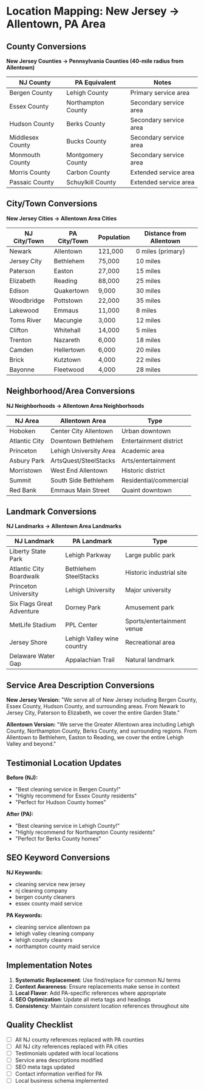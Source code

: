 # Location Mapping: New Jersey → Allentown, PA Area

## County Conversions
**New Jersey Counties → Pennsylvania Counties (40-mile radius from Allentown)**

| NJ County | PA Equivalent | Notes |
|-----------|---------------|-------|
| Bergen County | Lehigh County | Primary service area |
| Essex County | Northampton County | Secondary service area |
| Hudson County | Berks County | Secondary service area |
| Middlesex County | Bucks County | Secondary service area |
| Monmouth County | Montgomery County | Secondary service area |
| Morris County | Carbon County | Extended service area |
| Passaic County | Schuylkill County | Extended service area |

## City/Town Conversions
**New Jersey Cities → Allentown Area Cities**

| NJ City/Town | PA City/Town | Population | Distance from Allentown |
|--------------|--------------|------------|-------------------------|
| Newark | Allentown | 121,000 | 0 miles (primary) |
| Jersey City | Bethlehem | 75,000 | 10 miles |
| Paterson | Easton | 27,000 | 15 miles |
| Elizabeth | Reading | 88,000 | 25 miles |
| Edison | Quakertown | 9,000 | 30 miles |
| Woodbridge | Pottstown | 22,000 | 35 miles |
| Lakewood | Emmaus | 11,000 | 8 miles |
| Toms River | Macungie | 3,000 | 12 miles |
| Clifton | Whitehall | 14,000 | 5 miles |
| Trenton | Nazareth | 6,000 | 18 miles |
| Camden | Hellertown | 6,000 | 20 miles |
| Brick | Kutztown | 4,000 | 22 miles |
| Bayonne | Fleetwood | 4,000 | 28 miles |

## Neighborhood/Area Conversions
**NJ Neighborhoods → Allentown Area Neighborhoods**

| NJ Area | Allentown Area | Type |
|---------|----------------|------|
| Hoboken | Center City Allentown | Urban downtown |
| Atlantic City | Downtown Bethlehem | Entertainment district |
| Princeton | Lehigh University Area | Academic area |
| Asbury Park | ArtsQuest/SteelStacks | Arts/entertainment |
| Morristown | West End Allentown | Historic district |
| Summit | South Side Bethlehem | Residential/commercial |
| Red Bank | Emmaus Main Street | Quaint downtown |

## Landmark Conversions
**NJ Landmarks → Allentown Area Landmarks**

| NJ Landmark | PA Landmark | Type |
|-------------|-------------|------|
| Liberty State Park | Lehigh Parkway | Large public park |
| Atlantic City Boardwalk | Bethlehem SteelStacks | Historic industrial site |
| Princeton University | Lehigh University | Major university |
| Six Flags Great Adventure | Dorney Park | Amusement park |
| MetLife Stadium | PPL Center | Sports/entertainment venue |
| Jersey Shore | Lehigh Valley wine country | Recreational area |
| Delaware Water Gap | Appalachian Trail | Natural landmark |

## Service Area Description Conversions

**New Jersey Version:**
"We serve all of New Jersey including Bergen County, Essex County, Hudson County, and surrounding areas. From Newark to Jersey City, Paterson to Elizabeth, we cover the entire Garden State."

**Allentown Version:**
"We serve the Greater Allentown area including Lehigh County, Northampton County, Berks County, and surrounding regions. From Allentown to Bethlehem, Easton to Reading, we cover the entire Lehigh Valley and beyond."

## Testimonial Location Updates

**Before (NJ):**
- "Best cleaning service in Bergen County!"
- "Highly recommend for Essex County residents"
- "Perfect for Hudson County homes"

**After (PA):**
- "Best cleaning service in Lehigh County!"
- "Highly recommend for Northampton County residents"
- "Perfect for Berks County homes"

## SEO Keyword Conversions

**NJ Keywords:**
- cleaning service new jersey
- nj cleaning company
- bergen county cleaners
- essex county maid service

**PA Keywords:**
- cleaning service allentown pa
- lehigh valley cleaning company
- lehigh county cleaners
- northampton county maid service

## Implementation Notes

1. **Systematic Replacement**: Use find/replace for common NJ terms
2. **Context Awareness**: Ensure replacements make sense in context
3. **Local Flavor**: Add PA-specific references where appropriate
4. **SEO Optimization**: Update all meta tags and headings
5. **Consistency**: Maintain consistent location references throughout site

## Quality Checklist
- [ ] All NJ county references replaced with PA counties
- [ ] All NJ city references replaced with PA cities
- [ ] Testimonials updated with local locations
- [ ] Service area descriptions modified
- [ ] SEO meta tags updated
- [ ] Contact information verified for PA
- [ ] Local business schema implemented
